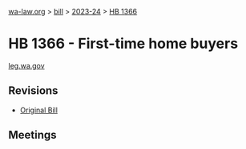 [wa-law.org](/) > [bill](/bill/) > [2023-24](/bill/2023-24/) > [HB 1366](/bill/2023-24/hb/1366/)

# HB 1366 - First-time home buyers
[leg.wa.gov](https://app.leg.wa.gov/billsummary?BillNumber=1366&Year=2023&Initiative=false)

## Revisions
* [Original Bill](1/)

## Meetings